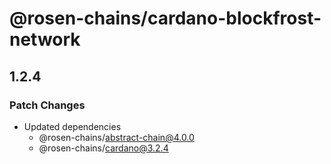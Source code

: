 # @rosen-chains/cardano-blockfrost-network

## 1.2.4

### Patch Changes

- Updated dependencies
  - @rosen-chains/abstract-chain@4.0.0
  - @rosen-chains/cardano@3.2.4
